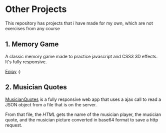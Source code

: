 # Other Projects
This repository has projects that i have made for my own, which are not exercises from any course

## 1. Memory Game
A classic memory game made to practice javascript and CSS3 3D effects.
It's fully responsive.

[Enjoy](https://rawgit.com/FDMOliveira/Other-Projects/master/memory-game/index.html) :)

## 2. Musician Quotes
[MusicianQuotes](https://cdn.rawgit.com/FDMOliveira/Other-Projects/baa1329/AjaxRequests/index.html) is a fully responsive web app that uses a ajax call to read a JSON object from a file that is on the server.

From that file, the *HTML* gets the name of the musician player, the musician quote, and the musician picture converted in base64 format to save a http request. 
